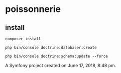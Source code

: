 poissonnerie
============

## install 

`composer install`

`php bin/console doctrine:databaser:create`

`php bin/console doctrine:schema:update --force`

A Symfony project created on June 17, 2018, 8:48 pm.
